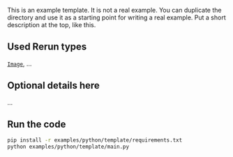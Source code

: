 <!--[metadata]
title = "Template"
tags = ["Human case", "Comma", "Separated", "ACRONYM", "Respect brand names", "Hugging Face", "Coca-Cola"]
thumbnail = "https://static.rerun.io/template/f53a939567970272cf7c740f1efe5c72f20de7ab/480w.png"
thumbnail_dimensions = [480, 480]
# channel = "main" # uncomment if this example can be run fast an easily
-->

This is an example template. It is not a real example. You can duplicate the directory and use it as a starting point for writing a real example.
Put a short description at the top, like this.

<!--
Place a screenshot in place of this comment
Use `just upload --help` for instructions.
Make sure to also update the `thumbnail` section in the metadata.
-->

## Used Rerun types
[`Image`](https://www.rerun.io/docs/reference/types/archetypes/image), …

## Optional details here
…

## Run the code

```bash
pip install -r examples/python/template/requirements.txt
python examples/python/template/main.py
```
